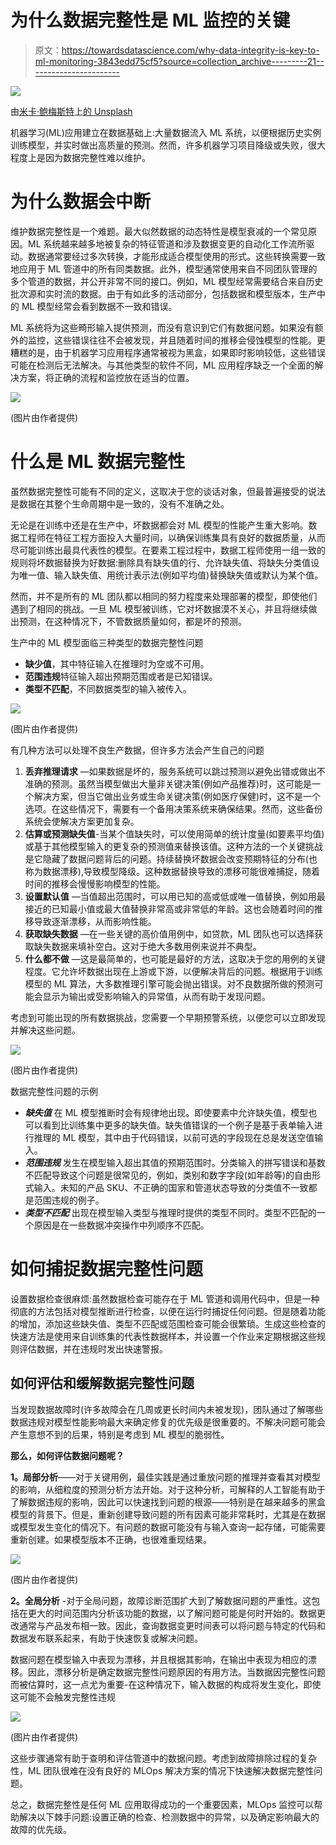 # 为什么数据完整性是 ML 监控的关键

> 原文：<https://towardsdatascience.com/why-data-integrity-is-key-to-ml-monitoring-3843edd75cf5?source=collection_archive---------21----------------------->

![](img/5c18ae859e58bc0c4b36c2220da0396b.png)

由[米卡·鲍梅斯特](https://unsplash.com/@mbaumi?utm_source=unsplash&utm_medium=referral&utm_content=creditCopyText)上[的 Unsplash](https://unsplash.com/s/photos/machine-learning?utm_source=unsplash&utm_medium=referral&utm_content=creditCopyText)

机器学习(ML)应用建立在数据基础上:大量数据流入 ML 系统，以便根据历史实例训练模型，并实时做出高质量的预测。然而，许多机器学习项目降级或失败，很大程度上是因为数据完整性难以维护。

# **为什么数据会中断**

维护数据完整性是一个难题。最大似然数据的动态特性是模型衰减的一个常见原因。ML 系统越来越多地被复杂的特征管道和涉及数据变更的自动化工作流所驱动。数据通常要经过多次转换，才能形成适合模型使用的形式。这些转换需要一致地应用于 ML 管道中的所有同类数据。此外，模型通常使用来自不同团队管理的多个管道的数据，并公开非常不同的接口。例如，ML 模型经常需要结合来自历史批次源和实时流的数据。由于有如此多的活动部分，包括数据和模型版本，生产中的 ML 模型经常会看到数据不一致和错误。

ML 系统将为这些畸形输入提供预测，而没有意识到它们有数据问题。如果没有额外的监控，这些错误往往不会被发现，并且随着时间的推移会侵蚀模型的性能。更糟糕的是，由于机器学习应用程序通常被视为黑盒，如果即时影响较低，这些错误可能在检测后无法解决。与其他类型的软件不同，ML 应用程序缺乏一个全面的解决方案，将正确的流程和监控放在适当的位置。

![](img/93969000ebb627e01b23126418258e9c.png)

(图片由作者提供)

# **什么是 ML 数据完整性**

虽然数据完整性可能有不同的定义，这取决于您的谈话对象，但最普遍接受的说法是数据在其整个生命周期中是一致的，没有不准确之处。

无论是在训练中还是在生产中，坏数据都会对 ML 模型的性能产生重大影响。数据工程师在特征工程方面投入大量时间，以确保训练集具有良好的数据质量，从而尽可能训练出最具代表性的模型。在要素工程过程中，数据工程师使用一组一致的规则将坏数据替换为好数据:删除具有缺失值的行、允许缺失值、将缺失分类值设为唯一值、输入缺失值、用统计表示法(例如平均值)替换缺失值或默认为某个值。

然而，并不是所有的 ML 团队都以相同的努力程度来处理部署的模型，即使他们遇到了相同的挑战。一旦 ML 模型被训练，它对坏数据漠不关心，并且将继续做出预测，在这种情况下，不管数据质量如何，都是坏的预测。

生产中的 ML 模型面临三种类型的数据完整性问题

*   **缺少值**，其中特征输入在推理时为空或不可用。
*   **范围违规**特征输入超出预期范围或者是已知错误。
*   **类型不匹配**，不同数据类型的输入被传入。

![](img/73aa56e8271f797f6d762bd4085dd1c3.png)

(图片由作者提供)

有几种方法可以处理不良生产数据，但许多方法会产生自己的问题

1.  **丢弃推理请求** —如果数据是坏的，服务系统可以跳过预测以避免出错或做出不准确的预测。虽然当模型做出大量非关键决策(例如产品推荐)时，这可能是一个解决方案，但当它做出业务或生命关键决策(例如医疗保健)时，这不是一个选项。在这些情况下，需要有一个备用决策系统来确保结果。然而，这些备份系统会使解决方案更加复杂。
2.  **估算或预测缺失值**-当某个值缺失时，可以使用简单的统计度量(如要素平均值)或基于其他模型输入的更复杂的预测值来替换该值。这种方法的一个关键挑战是它隐藏了数据问题背后的问题。持续替换坏数据会改变预期特征的分布(也称为数据漂移),导致模型降级。这种数据替换导致的漂移可能很难捕捉，随着时间的推移会慢慢影响模型的性能。
3.  **设置默认值** —当值超出范围时，可以用已知的高或低或唯一值替换，例如用最接近的已知最小值或最大值替换非常高或非常低的年龄。这也会随着时间的推移导致逐渐漂移，从而影响性能。
4.  **获取缺失数据** —在一些关键的高价值用例中，如贷款，ML 团队也可以选择获取缺失数据来填补空白。这对于绝大多数用例来说并不典型。
5.  **什么都不做** —这是最简单的，也可能是最好的方法，这取决于您的用例的关键程度。它允许坏数据出现在上游或下游，以便解决背后的问题。根据用于训练模型的 ML 算法，大多数推理引擎可能会抛出错误。对不良数据所做的预测可能会显示为输出或受影响输入的异常值，从而有助于发现问题。

考虑到可能出现的所有数据挑战，您需要一个早期预警系统，以便您可以立即发现并解决这些问题。

![](img/0a2a533f2d95f573b311f2f02065d7ad.png)

(图片由作者提供)

数据完整性问题的示例

*   ***缺失值*** 在 ML 模型推断时会有规律地出现。即使要素中允许缺失值，模型也可以看到比训练集中更多的缺失值。缺失值错误的一个例子是基于表单输入进行推理的 ML 模型，其中由于代码错误，以前可选的字段现在总是发送空值输入。
*   ***范围违规*** 发生在模型输入超出其值的预期范围时。分类输入的拼写错误和基数不匹配导致这个问题是很常见的，例如，类别和数字字段(如年龄等)的自由形式输入。未知的产品 SKU、不正确的国家和管道状态导致的分类值不一致都是范围违规的例子。
*   ***类型不匹配*** 出现在模型输入类型与推理时提供的类型不同时。类型不匹配的一个原因是在一些数据冲突操作中列顺序不匹配。

# **如何捕捉数据完整性问题**

设置数据检查很麻烦:虽然数据检查可能存在于 ML 管道和调用代码中，但是一种彻底的方法包括对模型推断进行检查，以便在运行时捕捉任何问题。但是随着功能的增加，添加这些缺失值、类型不匹配或范围检查可能会很繁琐。生成这些检查的快速方法是使用来自训练集的代表性数据样本，并设置一个作业来定期根据这些规则评估数据，并在违规时发出快速警报。

## **如何评估和缓解数据完整性问题**

当发现数据故障时(许多故障会在几周或更长时间内未被发现)，团队通过了解哪些数据违规对模型性能影响最大来确定修复的优先级是很重要的。不解决问题可能会产生意想不到的后果，特别是考虑到 ML 模型的脆弱性。

**那么，如何评估数据问题呢？**

**1。局部分析**——对于关键用例，最佳实践是通过重放问题的推理并查看其对模型的影响，从细粒度的预测分析方法开始。对于这种分析，可解释的人工智能有助于了解数据违规的影响，因此可以快速找到问题的根源——特别是在越来越多的黑盒模型的背景下。但是，重新创建导致问题的所有因素可能非常耗时，尤其是在数据或模型发生变化的情况下。有问题的数据可能没有与输入查询一起存储，可能需要重新创建。如果模型版本不正确，也很难重现结果。

![](img/0e0cbc1c6f205dd94bc0d4b2cec70ef6.png)

(图片由作者提供)

**2。全局分析** -对于全局问题，故障诊断范围扩大到了解数据问题的严重性。这包括在更大的时间范围内分析该功能的数据，以了解问题可能是何时开始的。数据更改通常与产品发布相一致。因此，查询数据变更时间表可以将问题与特定的代码和数据发布联系起来，有助于快速恢复或解决问题。

数据问题在模型输入中表现为漂移，并且根据其影响，在输出中表现为相应的漂移。因此，漂移分析是确定数据完整性问题原因的有用方法。当数据因完整性问题而被估算时，这一点尤为重要-在这种情况下，输入数据的构成将发生变化，即使这可能不会触发完整性违规

![](img/7ef144231f6869e58cec2b23914f3f02.png)

(图片由作者提供)

这些步骤通常有助于查明和评估管道中的数据问题。考虑到故障排除过程的复杂性，ML 团队很难在没有良好的 MLOps 解决方案的情况下快速解决数据完整性问题。

总之，数据完整性是任何 ML 应用取得成功的一个重要因素，MLOps 监控可以帮助解决以下棘手问题:设置正确的检查、检测数据中的异常，以及确定影响最大的故障的优先级。